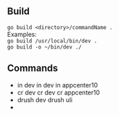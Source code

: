 ## Build
`go build <directory>/commandName .`  
Examples:   
`go build /usr/local/bin/dev .`  
`go build -o ~/bin/dev ./`
## Commands
* in
    dev in
    dev in appcenter10
* cr
    dev cr
    dev cr appcenter10
* drush
    dev drush uli
*  